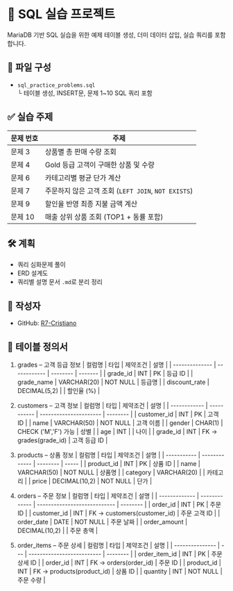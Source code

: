 # 📘 SQL 실습 프로젝트

MariaDB 기반 SQL 실습을 위한 예제 테이블 생성, 더미 데이터 삽입, 실습 쿼리를 포함합니다.

## 📁 파일 구성

- `sql_practice_problems.sql`  
  └ 테이블 생성, INSERT문, 문제 1~10 SQL 쿼리 포함

## ✅ 실습 주제

| 문제 번호 | 주제 |
|-----------|------|
| 문제 3 | 상품별 총 판매 수량 조회 |
| 문제 4 | Gold 등급 고객이 구매한 상품 및 수량 |
| 문제 6 | 카테고리별 평균 단가 계산 |
| 문제 7 | 주문하지 않은 고객 조회 (`LEFT JOIN`, `NOT EXISTS`) |
| 문제 9 | 할인율 반영 최종 지불 금액 계산 |
| 문제 10 | 매출 상위 상품 조회 (TOP1 + 동률 포함) |

## 🛠️ 계획
- 쿼리 심화문제 풀이
- ERD 설계도
- 쿼리별 설명 문서 `.md`로 분리 정리

## 🙋 작성자
- GitHub: [R7-Cristiano](https://github.com/R7-Cristiano)

## 📘 테이블 정의서 

1. grades – 고객 등급 정보
| 컬럼명            | 타입           | 제약조건     | 설명      |
| -------------- | ------------ | -------- | ------- |
| grade\_id      | INT          | PK       | 등급 ID   |
| grade\_name    | VARCHAR(20)  | NOT NULL | 등급명     |
| discount\_rate | DECIMAL(5,2) |          | 할인율 (%) |


2. customers – 고객 정보
| 컬럼명          | 타입          | 제약조건                   | 설명       |
| ------------ | ----------- | ---------------------- | -------- |
| customer\_id | INT         | PK                     | 고객 ID    |
| name         | VARCHAR(50) | NOT NULL               | 고객 이름    |
| gender       | CHAR(1)     | CHECK ('M','F') 가능     | 성별       |
| age          | INT         |                        | 나이       |
| grade\_id    | INT         | FK → grades(grade\_id) | 고객 등급 ID |


3. products – 상품 정보
| 컬럼명         | 타입            | 제약조건     | 설명    |
| ----------- | ------------- | -------- | ----- |
| product\_id | INT           | PK       | 상품 ID |
| name        | VARCHAR(50)   | NOT NULL | 상품명   |
| category    | VARCHAR(20)   |          | 카테고리  |
| price       | DECIMAL(10,2) | NOT NULL | 단가    |


4. orders – 주문 정보
| 컬럼명           | 타입            | 제약조건                         | 설명       |
| ------------- | ------------- | ---------------------------- | -------- |
| order\_id     | INT           | PK                           | 주문 ID    |
| customer\_id  | INT           | FK → customers(customer\_id) | 주문 고객 ID |
| order\_date   | DATE          | NOT NULL                     | 주문 날짜    |
| order\_amount | DECIMAL(10,2) |                              | 주문 총액    |


5. order_items – 주문 상세
| 컬럼명             | 타입  | 제약조건                       | 설명       |
| --------------- | --- | -------------------------- | -------- |
| order\_item\_id | INT | PK                         | 주문 상세 ID |
| order\_id       | INT | FK → orders(order\_id)     | 주문 ID    |
| product\_id     | INT | FK → products(product\_id) | 상품 ID    |
| quantity        | INT | NOT NULL                   | 주문 수량    |

